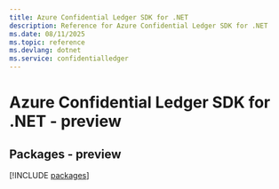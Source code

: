 ```yaml
---
title: Azure Confidential Ledger SDK for .NET
description: Reference for Azure Confidential Ledger SDK for .NET
ms.date: 08/11/2025
ms.topic: reference
ms.devlang: dotnet
ms.service: confidentialledger
---
```

# Azure Confidential Ledger SDK for .NET - preview
## Packages - preview
[!INCLUDE [packages](confidential-ledger-index.md)]